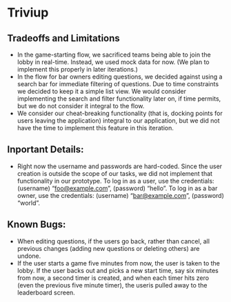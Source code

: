# Triviup

## Tradeoffs and Limitations
- In the game-starting flow, we sacrificed teams being able to join the lobby in real-time. Instead, we used mock data for now. (We plan to implement this properly in later iterations.)
- In the flow for bar owners editing questions, we decided against using a search bar for immediate filtering of questions. Due to time constraints we decided to keep it a simple list view.  We would consider implementing the search and filter functionality later on, if time permits, but we do not consider it integral to the flow.
- We consider our cheat-breaking functionality (that is, docking points for users leaving the application) integral to our application, but we did not have the time to implement this feature in this iteration.

## Inportant Details:
- Right now the username and passwords are hard-coded. Since the user creation is outside the scope of our tasks, we did not implement that functionality in our prototype. To log in as a user, use the credentials: (username) “foo@example.com”, (password) “hello”. To log in as a bar owner, use the credentials: (username) “bar@example.com”, (password) “world”.

## Known Bugs:
- When editing questions, if the users go back, rather than cancel, all previous changes (adding new questions or deleting others) are undone.
- If the user starts a game five minutes from now, the user is taken to the lobby.  If the user  backs out and picks a new start time, say six minutes from now, a second timer is created, and when each timer hits zero (even the previous five minute timer), the useris pulled away to the leaderboard screen.

